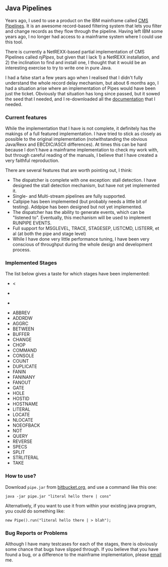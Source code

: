 ## Java Pipelines ##
Years ago, I used to use a product on the IBM mainframe called [CMS Pipelines](http://www.vm.ibm.com/pipelines/).  It is an awesome 
record-based filtering system that lets you filter and change records as they flow through the pipeline.  Having left IBM some years ago, I no 
longer had access to a mainframe system where I could use this tool.

There is currently a NetREXX-based partial implementation of CMS Pipelines called _njPipes_, but given that I lack 1) a NetREXX installation, 
and 2) the inclination to find and install one, I thought that it would be an interesting exercise to try to write one in pure Java. 
 
I had a false start a few years ago when I realised that I didn't fully understand the whole record delay mechanism, but about 6 months 
ago, I had a situation arise where an implementation of Pipes would have been just the ticket.  Obviously that situation has long since passed, 
but it sowed the seed that I needed, and I re-downloaded all the [documentation](http://vm.marist.edu/~pipeline/) that I needed.

### Current features
While the implementation that I have is not complete, it definitely has the makings of a full featured implementation.  I have tried to
stick as closely as possible to the original implementation (notwithstanding the obvious Java/Rexx and EBCDIC/ASCII differences).  At times
this can be hard because I don't have a mainframe implementation to check my work with, but through careful reading of the manuals, I
believe that I have created a very faithful reproduction.

There are several features that are worth pointing out, I think:

* The dispatcher is complete with one exception: stall detection.  I have designed the stall detection mechanism, but have not yet implemented it.
* Single- and Multi-stream pipelines are fully supported.
* Callpipe has been implemented (but probably needs a little bit of testing).  Addpipe has been designed but not yet implemented.
* The dispatcher has the ability to generate events, which can be "listened to".  Eventually, this mechanism will be used to implement RUNPIPE EVENTS.
* Full support for MSGLEVEL, TRACE, STAGESEP, LISTCMD, LISTERR, et al (at both the pipe and stage level)
* While I have done very little performance tuning, I have been very conscious of throughput during the whole design and development process.

### Implemented Stages ###
The list below gives a taste for which stages have been implemented:

* <
* >
* >>
* ABBREV
* ADDRDW
* AGGRC
* BETWEEN
* BUFFER
* CHANGE
* CHOP
* COMMAND
* CONSOLE
* COUNT
* DUPLICATE
* FANIN
* FANINANY
* FANOUT
* GATE
* HOLE
* HOSTID
* HOSTNAME
* LITERAL
* LOCATE
* NLOCATE
* NOEOFBACK
* NOT
* QUERY
* REVERSE
* SPECS
* SPLIT
* STRLITERAL
* TAKE

### How to use? ###
Download `pipe.jar` from [bitbucket.org](https://bitbucket.org/edwardaux/pipelines/src), and use a command like this one:

	java -jar pipe.jar "literal hello there | cons"

Alternatively, if you want to use it from within your existing java program, you could do something like:

	new Pipe().run("literal hello there | > blah");

### Bug Reports or Problems ###

Although I have many testcases for each of the stages, there is obviously some chance that bugs have slipped through. If you believe 
that you have found a bug, or a difference to the mainframe implementation, please [email](mailto:craig@hae.com.au) me.
